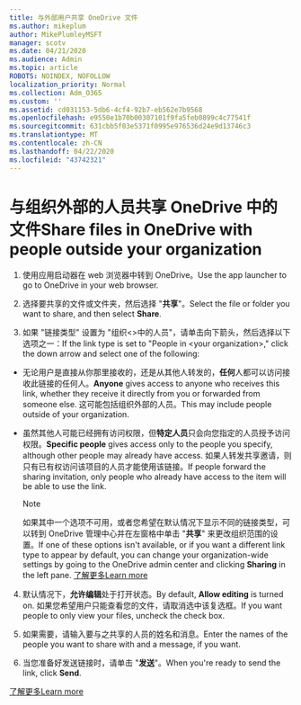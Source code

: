 ```yaml
---
title: 与外部用户共享 OneDrive 文件
ms.author: mikeplum
author: MikePlumleyMSFT
manager: scotv
ms.date: 04/21/2020
ms.audience: Admin
ms.topic: article
ROBOTS: NOINDEX, NOFOLLOW
localization_priority: Normal
ms.collection: Adm_O365
ms.custom: ''
ms.assetid: cd031153-5db6-4cf4-92b7-eb562e7b9568
ms.openlocfilehash: e9550e1b70b00307101f9fa5feb0899c4c77541f
ms.sourcegitcommit: 631cbb5f03e5371f0995e976536d24e9d13746c3
ms.translationtype: MT
ms.contentlocale: zh-CN
ms.lasthandoff: 04/22/2020
ms.locfileid: "43742321"
---
```

# <a name="share-files-in-onedrive-with-people-outside-your-organization"></a><span data-ttu-id="272a3-102">与组织外部的人员共享 OneDrive 中的文件</span><span class="sxs-lookup"><span data-stu-id="272a3-102">Share files in OneDrive with people outside your organization</span></span>

1. <span data-ttu-id="272a3-103">使用应用启动器在 web 浏览器中转到 OneDrive。</span><span class="sxs-lookup"><span data-stu-id="272a3-103">Use the app launcher to go to OneDrive in your web browser.</span></span> 
    
2. <span data-ttu-id="272a3-104">选择要共享的文件或文件夹，然后选择 "**共享**"。</span><span class="sxs-lookup"><span data-stu-id="272a3-104">Select the file or folder you want to share, and then select **Share**.</span></span> 
    
3. <span data-ttu-id="272a3-105">如果 "链接类型" 设置为 "组织\<\>中的人员"，请单击向下箭头，然后选择以下选项之一：</span><span class="sxs-lookup"><span data-stu-id="272a3-105">If the link type is set to "People in \<your organization\>," click the down arrow and select one of the following:</span></span> 
    
  - <span data-ttu-id="272a3-106">无论用户是直接从你那里接收的，还是从其他人转发的，**任何**人都可以访问接收此链接的任何人。</span><span class="sxs-lookup"><span data-stu-id="272a3-106">**Anyone** gives access to anyone who receives this link, whether they receive it directly from you or forwarded from someone else.</span></span> <span data-ttu-id="272a3-107">这可能包括组织外部的人员。</span><span class="sxs-lookup"><span data-stu-id="272a3-107">This may include people outside of your organization.</span></span> 
    
  - <span data-ttu-id="272a3-108">虽然其他人可能已经拥有访问权限，但**特定人员**只会向您指定的人员授予访问权限。</span><span class="sxs-lookup"><span data-stu-id="272a3-108">**Specific people** gives access only to the people you specify, although other people may already have access.</span></span> <span data-ttu-id="272a3-109">如果人转发共享邀请，则只有已有权访问该项目的人员才能使用该链接。</span><span class="sxs-lookup"><span data-stu-id="272a3-109">If people forward the sharing invitation, only people who already have access to the item will be able to use the link.</span></span> 
    
    > [!NOTE]
    > <span data-ttu-id="272a3-110">如果其中一个选项不可用，或者您希望在默认情况下显示不同的链接类型，可以转到 OneDrive 管理中心并在左窗格中单击 "**共享**" 来更改组织范围的设置。</span><span class="sxs-lookup"><span data-stu-id="272a3-110">If one of these options isn't available, or if you want a different link type to appear by default, you can change your organization-wide settings by going to the OneDrive admin center and clicking **Sharing** in the left pane.</span></span> [<span data-ttu-id="272a3-111">了解更多</span><span class="sxs-lookup"><span data-stu-id="272a3-111">Learn more</span></span>](https://go.microsoft.com/fwlink/?linkid=871961)
  
4. <span data-ttu-id="272a3-112">默认情况下，**允许编辑**处于打开状态。</span><span class="sxs-lookup"><span data-stu-id="272a3-112">By default, **Allow editing** is turned on.</span></span> <span data-ttu-id="272a3-113">如果您希望用户只能查看您的文件，请取消选中该复选框。</span><span class="sxs-lookup"><span data-stu-id="272a3-113">If you want people to only view your files, uncheck the check box.</span></span> 
    
5. <span data-ttu-id="272a3-114">如果需要，请输入要与之共享的人员的姓名和消息。</span><span class="sxs-lookup"><span data-stu-id="272a3-114">Enter the names of the people you want to share with and a message, if you want.</span></span>
    
6. <span data-ttu-id="272a3-115">当您准备好发送链接时，请单击 "**发送**"。</span><span class="sxs-lookup"><span data-stu-id="272a3-115">When you're ready to send the link, click **Send**.</span></span> 
    
[<span data-ttu-id="272a3-116">了解更多</span><span class="sxs-lookup"><span data-stu-id="272a3-116">Learn more</span></span>](https://go.microsoft.com/fwlink/?linkid=871861)
  

